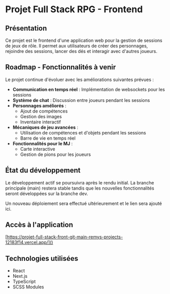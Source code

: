 # Projet Full Stack RPG - Frontend

## Présentation
Ce projet est le frontend d'une application web pour la gestion de sessions de jeux de rôle. Il permet aux utilisateurs de créer des personnages, rejoindre des sessions, lancer des dés et interagir avec d'autres joueurs.

## Roadmap - Fonctionnalités à venir
Le projet continue d'évoluer avec les améliorations suivantes prévues :

- **Communication en temps réel** : Implémentation de websockets pour les sessions
- **Système de chat** : Discussion entre joueurs pendant les sessions
- **Personnages améliorés** :
  - Ajout de compétences
  - Gestion des images
  - Inventaire interactif
- **Mécaniques de jeu avancées** :
  - Utilisation de compétences et d'objets pendant les sessions
  - Barre de vie en temps réel
- **Fonctionnalités pour le MJ** :
  - Carte interactive
  - Gestion de pions pour les joueurs

## État du développement
Le développement actif se poursuivra après le rendu initial. La branche principale (main) restera stable tandis que les nouvelles fonctionnalités seront développées sur la branche dev.

Un nouveau déploiement sera effectué ultérieurement et le lien sera ajouté ici.

## Accès à l'application
[https://projet-full-stack-front-git-main-remys-projects-12183f14.vercel.app/]()

## Technologies utilisées
- React
- Next.js
- TypeScript
- SCSS Modules